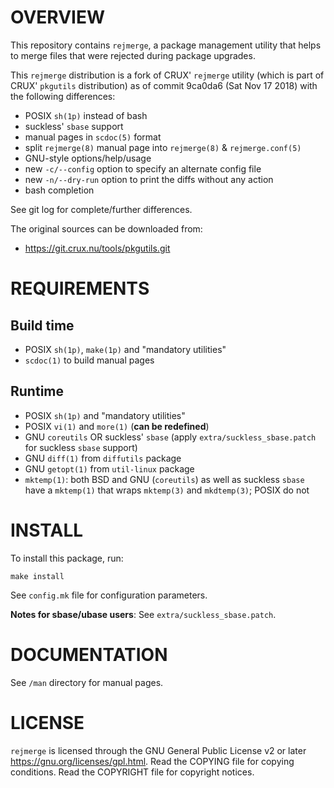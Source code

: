 OVERVIEW
========

This repository contains `rejmerge`, a package management utility that
helps to merge files that were rejected during package upgrades.

This `rejmerge` distribution is a fork of CRUX' `rejmerge` utility
(which is part of CRUX' `pkgutils` distribution) as of commit
9ca0da6 (Sat Nov 17 2018) with the following differences:
  * POSIX `sh(1p)` instead of bash
  * suckless' `sbase` support
  * manual pages in `scdoc(5)` format
  * split `rejmerge(8)` manual page into `rejmerge(8)` &
    `rejmerge.conf(5)`
  * GNU-style options/help/usage
  * new `-c/--config` option to specify an alternate config file
  * new `-n/--dry-run` option to print the diffs without any action
  * bash completion

See git log for complete/further differences.

The original sources can be downloaded from:
  * https://git.crux.nu/tools/pkgutils.git


REQUIREMENTS
============

Build time
----------
  * POSIX `sh(1p)`, `make(1p)` and "mandatory utilities"
  * `scdoc(1)` to build manual pages

Runtime
-------
  * POSIX `sh(1p)` and "mandatory utilities"
  * POSIX `vi(1)` and `more(1)` (**can be redefined**)
  * GNU `coreutils` OR suckless' `sbase` (apply
    `extra/suckless_sbase.patch` for suckless `sbase` support)
  * GNU `diff(1)` from `diffutils` package
  * GNU `getopt(1)` from `util-linux` package
  * `mktemp(1)`: both BSD and GNU (`coreutils`) as well as suckless
    `sbase` have a `mktemp(1)` that wraps `mktemp(3)` and
    `mkdtemp(3)`; POSIX do not


INSTALL
=======

To install this package, run:

    make install

See `config.mk` file for configuration parameters.

**Notes for sbase/ubase users**:
See `extra/suckless_sbase.patch`.

DOCUMENTATION
=============

See `/man` directory for manual pages.

LICENSE
=======

`rejmerge` is licensed through the GNU General Public License v2 or
later <https://gnu.org/licenses/gpl.html>.
Read the COPYING file for copying conditions.
Read the COPYRIGHT file for copyright notices.
